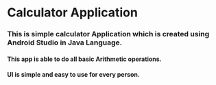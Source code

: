 # Calculator Application

### This is simple calculator Application which is created using Android Studio in Java Language.
#### This app is able to do all basic Arithmetic operations.
#### UI is simple and easy to use for every person.

